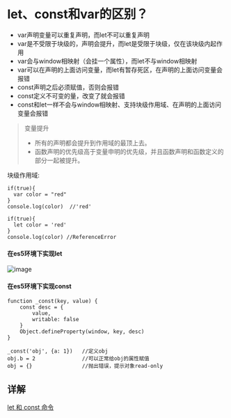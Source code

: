 # let、const和var的区别？
- var声明变量可以重复声明，而let不可以重复声明
- var是不受限于块级的，声明会提升，而let是受限于块级，仅在该块级内起作用
- var会与window相映射（会挂一个属性），而let不与window相映射
- var可以在声明的上面访问变量，而let有暂存死区，在声明的上面访问变量会报错
- const声明之后必须赋值，否则会报错
- const定义不可变的量，改变了就会报错
- const和let一样不会与window相映射、支持块级作用域、在声明的上面访问变量会报错

> 变量提升
> - 所有的声明都会提升到作用域的最顶上去。
> - 函数声明的优先级高于变量申明的优先级，并且函数声明和函数定义的部分一起被提升。

块级作用域:
```
if(true){
  var color = "red"
}
console.log(color)  //'red'

if(true){
  let color = 'red'
}
console.log(color) //ReferenceError
```


#### 在es5环境下实现let
![image](https://user-gold-cdn.xitu.io/2020/4/5/1714616e2fd53bf8?imageView2/0/w/1280/h/960/format/webp/ignore-error/1)

####  在es5环境下实现const

```
function _const(key, value) {    
    const desc = {        
        value,        
        writable: false    
    }    
    Object.defineProperty(window, key, desc)
}
    
_const('obj', {a: 1})   //定义obj
obj.b = 2               //可以正常给obj的属性赋值
obj = {}                //抛出错误，提示对象read-only

```

## 详解

[let 和 const 命令
](https://es6.ruanyifeng.com/#docs/let)